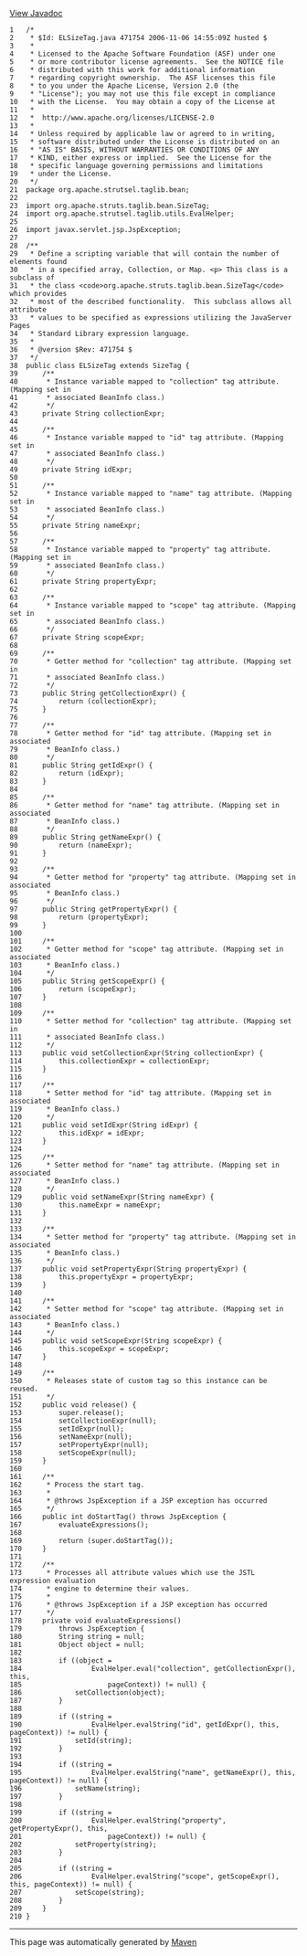 [View Javadoc](../../../../../../apidocs/org/apache/strutsel/taglib/bean/ELSizeTag.html.md)


    1   /*
    2    * $Id: ELSizeTag.java 471754 2006-11-06 14:55:09Z husted $
    3    *
    4    * Licensed to the Apache Software Foundation (ASF) under one
    5    * or more contributor license agreements.  See the NOTICE file
    6    * distributed with this work for additional information
    7    * regarding copyright ownership.  The ASF licenses this file
    8    * to you under the Apache License, Version 2.0 (the
    9    * "License"); you may not use this file except in compliance
    10   * with the License.  You may obtain a copy of the License at
    11   *
    12   *  http://www.apache.org/licenses/LICENSE-2.0
    13   *
    14   * Unless required by applicable law or agreed to in writing,
    15   * software distributed under the License is distributed on an
    16   * "AS IS" BASIS, WITHOUT WARRANTIES OR CONDITIONS OF ANY
    17   * KIND, either express or implied.  See the License for the
    18   * specific language governing permissions and limitations
    19   * under the License.
    20   */
    21  package org.apache.strutsel.taglib.bean;
    22  
    23  import org.apache.struts.taglib.bean.SizeTag;
    24  import org.apache.strutsel.taglib.utils.EvalHelper;
    25  
    26  import javax.servlet.jsp.JspException;
    27  
    28  /**
    29   * Define a scripting variable that will contain the number of elements found
    30   * in a specified array, Collection, or Map. <p> This class is a subclass of
    31   * the class <code>org.apache.struts.taglib.bean.SizeTag</code> which provides
    32   * most of the described functionality.  This subclass allows all attribute
    33   * values to be specified as expressions utilizing the JavaServer Pages
    34   * Standard Library expression language.
    35   *
    36   * @version $Rev: 471754 $
    37   */
    38  public class ELSizeTag extends SizeTag {
    39      /**
    40       * Instance variable mapped to "collection" tag attribute. (Mapping set in
    41       * associated BeanInfo class.)
    42       */
    43      private String collectionExpr;
    44  
    45      /**
    46       * Instance variable mapped to "id" tag attribute. (Mapping set in
    47       * associated BeanInfo class.)
    48       */
    49      private String idExpr;
    50  
    51      /**
    52       * Instance variable mapped to "name" tag attribute. (Mapping set in
    53       * associated BeanInfo class.)
    54       */
    55      private String nameExpr;
    56  
    57      /**
    58       * Instance variable mapped to "property" tag attribute. (Mapping set in
    59       * associated BeanInfo class.)
    60       */
    61      private String propertyExpr;
    62  
    63      /**
    64       * Instance variable mapped to "scope" tag attribute. (Mapping set in
    65       * associated BeanInfo class.)
    66       */
    67      private String scopeExpr;
    68  
    69      /**
    70       * Getter method for "collection" tag attribute. (Mapping set in
    71       * associated BeanInfo class.)
    72       */
    73      public String getCollectionExpr() {
    74          return (collectionExpr);
    75      }
    76  
    77      /**
    78       * Getter method for "id" tag attribute. (Mapping set in associated
    79       * BeanInfo class.)
    80       */
    81      public String getIdExpr() {
    82          return (idExpr);
    83      }
    84  
    85      /**
    86       * Getter method for "name" tag attribute. (Mapping set in associated
    87       * BeanInfo class.)
    88       */
    89      public String getNameExpr() {
    90          return (nameExpr);
    91      }
    92  
    93      /**
    94       * Getter method for "property" tag attribute. (Mapping set in associated
    95       * BeanInfo class.)
    96       */
    97      public String getPropertyExpr() {
    98          return (propertyExpr);
    99      }
    100 
    101     /**
    102      * Getter method for "scope" tag attribute. (Mapping set in associated
    103      * BeanInfo class.)
    104      */
    105     public String getScopeExpr() {
    106         return (scopeExpr);
    107     }
    108 
    109     /**
    110      * Setter method for "collection" tag attribute. (Mapping set in
    111      * associated BeanInfo class.)
    112      */
    113     public void setCollectionExpr(String collectionExpr) {
    114         this.collectionExpr = collectionExpr;
    115     }
    116 
    117     /**
    118      * Setter method for "id" tag attribute. (Mapping set in associated
    119      * BeanInfo class.)
    120      */
    121     public void setIdExpr(String idExpr) {
    122         this.idExpr = idExpr;
    123     }
    124 
    125     /**
    126      * Setter method for "name" tag attribute. (Mapping set in associated
    127      * BeanInfo class.)
    128      */
    129     public void setNameExpr(String nameExpr) {
    130         this.nameExpr = nameExpr;
    131     }
    132 
    133     /**
    134      * Setter method for "property" tag attribute. (Mapping set in associated
    135      * BeanInfo class.)
    136      */
    137     public void setPropertyExpr(String propertyExpr) {
    138         this.propertyExpr = propertyExpr;
    139     }
    140 
    141     /**
    142      * Setter method for "scope" tag attribute. (Mapping set in associated
    143      * BeanInfo class.)
    144      */
    145     public void setScopeExpr(String scopeExpr) {
    146         this.scopeExpr = scopeExpr;
    147     }
    148 
    149     /**
    150      * Releases state of custom tag so this instance can be reused.
    151      */
    152     public void release() {
    153         super.release();
    154         setCollectionExpr(null);
    155         setIdExpr(null);
    156         setNameExpr(null);
    157         setPropertyExpr(null);
    158         setScopeExpr(null);
    159     }
    160 
    161     /**
    162      * Process the start tag.
    163      *
    164      * @throws JspException if a JSP exception has occurred
    165      */
    166     public int doStartTag() throws JspException {
    167         evaluateExpressions();
    168 
    169         return (super.doStartTag());
    170     }
    171 
    172     /**
    173      * Processes all attribute values which use the JSTL expression evaluation
    174      * engine to determine their values.
    175      *
    176      * @throws JspException if a JSP exception has occurred
    177      */
    178     private void evaluateExpressions()
    179         throws JspException {
    180         String string = null;
    181         Object object = null;
    182 
    183         if ((object =
    184                 EvalHelper.eval("collection", getCollectionExpr(), this,
    185                     pageContext)) != null) {
    186             setCollection(object);
    187         }
    188 
    189         if ((string =
    190                 EvalHelper.evalString("id", getIdExpr(), this, pageContext)) != null) {
    191             setId(string);
    192         }
    193 
    194         if ((string =
    195                 EvalHelper.evalString("name", getNameExpr(), this, pageContext)) != null) {
    196             setName(string);
    197         }
    198 
    199         if ((string =
    200                 EvalHelper.evalString("property", getPropertyExpr(), this,
    201                     pageContext)) != null) {
    202             setProperty(string);
    203         }
    204 
    205         if ((string =
    206                 EvalHelper.evalString("scope", getScopeExpr(), this, pageContext)) != null) {
    207             setScope(string);
    208         }
    209     }
    210 }

------------------------------------------------------------------------

This page was automatically generated by [Maven](http://maven.apache.org/)
